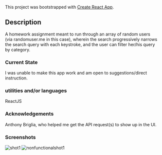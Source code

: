 This project was bootstrapped with [Create React App](https://github.com/facebook/create-react-app).

## Description

A homework assignment meant to run through an array of random users (via randomuser.me in this case), wherein the search progressively narrows the search query with each keystroke, and the user can filter her/his query by category. 

### Current State

I was unable to make this app work and am open to suggestions/direct instruction. 

### utilities and/or languages

ReactJS

### Acknowledgements

Anthony Briglia, who helped me get the API request(s) to show up in the UI.

### Screenshots

![shot1](https://user-images.githubusercontent.com/59940368/87269323-da052780-c49a-11ea-8587-373becc9e4e0.png)
![nonfunctionalshot1](https://user-images.githubusercontent.com/59940368/87269327-dd001800-c49a-11ea-8fcc-7cbd75796b32.png)
